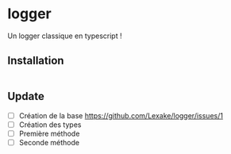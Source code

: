 # logger
Un logger classique en typescript !

## Installation
```
```

## Update
- [ ] Création de la base https://github.com/Lexake/logger/issues/1
- [ ] Création des types
- [ ] Première méthode
- [ ] Seconde méthode
